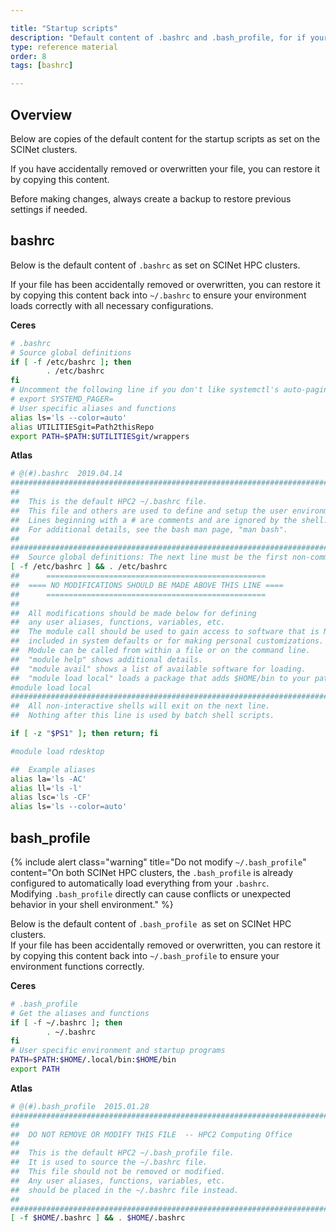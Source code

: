```yaml
---

title: "Startup scripts"
description: "Default content of .bashrc and .bash_profile, for if your file has been accidentally removed or overwritten."
type: reference material
order: 8
tags: [bashrc]

---
```

## Overview

Below are copies of the default content for the startup scripts as set on the SCINet clusters.

If you have accidentally removed or overwritten your file, you can restore it by copying this content.

Before making changes, always create a backup to restore previous settings if needed.

## bashrc

Below is the default content of `.bashrc` as set on SCINet HPC clusters.

If your file has been accidentally removed or overwritten, you can restore it by copying this content back into `~/.bashrc` to ensure your environment loads correctly with all necessary configurations.


**Ceres**
```bash
# .bashrc
# Source global definitions
if [ -f /etc/bashrc ]; then
        . /etc/bashrc
fi
# Uncomment the following line if you don't like systemctl's auto-paging feature:
# export SYSTEMD_PAGER=
# User specific aliases and functions
alias ls='ls --color=auto'
alias UTILITIESgit=Path2thisRepo
export PATH=$PATH:$UTILITIESgit/wrappers
```

**Atlas**
```bash
# @(#).bashrc  2019.04.14
################################################################################
##
##  This is the default HPC2 ~/.bashrc file.
##  This file and others are used to define and setup the user environment.
##  Lines beginning with a # are comments and are ignored by the shell.
##  For additional details, see the bash man page, "man bash".
##
################################################################################
##  Source global definitions: The next line must be the first non-commented line.
[ -f /etc/bashrc ] && . /etc/bashrc
##      =================================================
##  ==== NO MODIFICATIONS SHOULD BE MADE ABOVE THIS LINE ====
##      =================================================
##
##  All modifications should be made below for defining
##  any user aliases, functions, variables, etc.
##  The module call should be used to gain access to software that is NOT
##  included in system defaults or for making personal customizations.
##  Module can be called from within a file or on the command line.
##  "module help" shows additional details.
##  "module avail" shows a list of available software for loading.
##  "module load local" loads a package that adds $HOME/bin to your path.
#module load local
################################################################################
##  All non-interactive shells will exit on the next line.
##  Nothing after this line is used by batch shell scripts.

if [ -z "$PS1" ]; then return; fi

#module load rdesktop

##  Example aliases
alias la='ls -AC'
alias ll='ls -l'
alias lsc='ls -CF'
alias ls='ls --color=auto'
```


## bash_profile

{% include alert class="warning" title="Do not modify `~/.bash_profile`" content="On both SCINet HPC clusters, the `.bash_profile` is already configured to automatically load everything from your `.bashrc`.  
Modifying `.bash_profile` directly can cause conflicts or unexpected behavior in your shell environment." %}



Below is the default content of `.bash_profile `as set on SCINet HPC clusters.  
If your file has been accidentally removed or overwritten, you can restore it by copying this content back into `~/.bash_profile` to ensure your environment functions correctly.

**Ceres**
```bash
# .bash_profile
# Get the aliases and functions
if [ -f ~/.bashrc ]; then
        . ~/.bashrc
fi
# User specific environment and startup programs
PATH=$PATH:$HOME/.local/bin:$HOME/bin
export PATH
```

**Atlas**
```bash
# @(#).bash_profile  2015.01.28
################################################################################
##
##  DO NOT REMOVE OR MODIFY THIS FILE  -- HPC2 Computing Office
##
##  This is the default HPC2 ~/.bash_profile file.
##  It is used to source the ~/.bashrc file.
##  This file should not be removed or modified.
##  Any user aliases, functions, variables, etc.
##  should be placed in the ~/.bashrc file instead.
##
################################################################################
[ -f $HOME/.bashrc ] && . $HOME/.bashrc
```